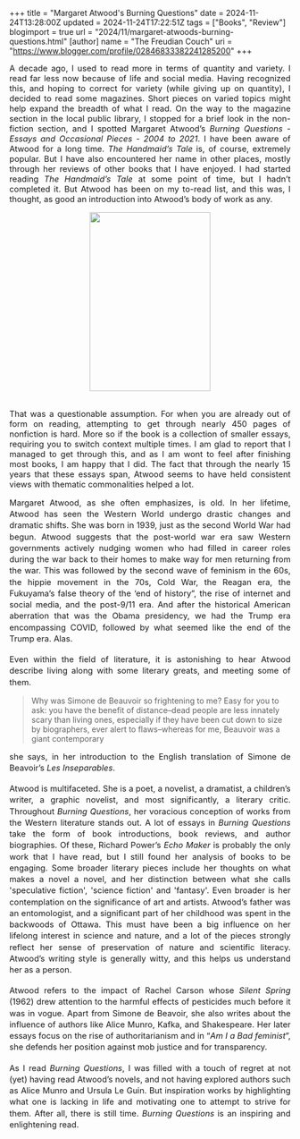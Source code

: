 +++
title = "Margaret Atwood's Burning Questions"
date = 2024-11-24T13:28:00Z
updated = 2024-11-24T17:22:51Z
tags = ["Books", "Review"]
blogimport = true 
url = "2024/11/margaret-atwoods-burning-questions.html"
[author]
	name = "The Freudian Couch"
	uri = "https://www.blogger.com/profile/02846833382241285200"
+++

<p style="text-align: justify;"><span face="Arial, sans-serif" style="font-size: 11pt; font-variant-alternates: normal; font-variant-east-asian: normal; font-variant-numeric: normal; font-variant-position: normal; vertical-align: baseline; white-space-collapse: preserve;">A decade ago, I used to read more in terms of quantity and variety. I read far less now because of life and social media. Having recognized this, and hoping to correct for variety (while giving up on quantity), I decided to read some magazines. Short pieces on varied topics might help expand the breadth of what I read. On the way to the magazine section in the local public library, I stopped for a brief look in the non-fiction section, and I spotted Margaret Atwood’s </span><span face="Arial, sans-serif" style="font-size: 11pt; font-style: italic; font-variant-alternates: normal; font-variant-east-asian: normal; font-variant-numeric: normal; font-variant-position: normal; vertical-align: baseline; white-space-collapse: preserve;">Burning Questions - Essays and Occasional Pieces - 2004 to 2021</span><span face="Arial, sans-serif" style="font-size: 11pt; font-variant-alternates: normal; font-variant-east-asian: normal; font-variant-numeric: normal; font-variant-position: normal; vertical-align: baseline; white-space-collapse: preserve;">. I have been aware of Atwood for a long time. </span><span face="Arial, sans-serif" style="font-size: 11pt; font-style: italic; font-variant-alternates: normal; font-variant-east-asian: normal; font-variant-numeric: normal; font-variant-position: normal; vertical-align: baseline; white-space-collapse: preserve;">The Handmaid’s Tale</span><span face="Arial, sans-serif" style="font-size: 11pt; font-variant-alternates: normal; font-variant-east-asian: normal; font-variant-numeric: normal; font-variant-position: normal; vertical-align: baseline; white-space-collapse: preserve;"> is, of course, extremely popular. But I have also encountered her name in other places, mostly through her reviews of other books that I have enjoyed. I had started reading </span><span face="Arial, sans-serif" style="font-size: 11pt; font-style: italic; font-variant-alternates: normal; font-variant-east-asian: normal; font-variant-numeric: normal; font-variant-position: normal; vertical-align: baseline; white-space-collapse: preserve;">The Handmaid’s Tale</span><span face="Arial, sans-serif" style="font-size: 11pt; font-variant-alternates: normal; font-variant-east-asian: normal; font-variant-numeric: normal; font-variant-position: normal; vertical-align: baseline; white-space-collapse: preserve;"> at some point of time, but I hadn’t completed it. But Atwood has been on my to-read list, and this was, I thought, as good an introduction into Atwood’s body of work as any.</span></p><p></p><div class="separator" style="clear: both; text-align: center;"><a href="https://blogger.googleusercontent.com/img/b/R29vZ2xl/AVvXsEh9z6TrRYAYMcm8p5N56I1b32HjNroySkmFdpqUbDukSAe51bETMeZaP2lN_f-EE-HYtAW1r_DmDrbANuq7tR-3kAS2bA08m5M_2WqZcEG0Dg2nOhgebolRdagU2WfXZQMZjReQW5uXa3SYwfhqFUmTUCzAe0V9JjtzHFkkPu-sHjcaHHubJUdGsiVm8xyh/s3070/PXL_20241124_175658194.jpg" style="margin-left: 1em; margin-right: 1em;"><img border="0" data-original-height="3070" data-original-width="2075" height="320" src="https://blogger.googleusercontent.com/img/b/R29vZ2xl/AVvXsEh9z6TrRYAYMcm8p5N56I1b32HjNroySkmFdpqUbDukSAe51bETMeZaP2lN_f-EE-HYtAW1r_DmDrbANuq7tR-3kAS2bA08m5M_2WqZcEG0Dg2nOhgebolRdagU2WfXZQMZjReQW5uXa3SYwfhqFUmTUCzAe0V9JjtzHFkkPu-sHjcaHHubJUdGsiVm8xyh/s320/PXL_20241124_175658194.jpg" width="216" /></a></div><span face="Arial, sans-serif" style="font-size: 11pt; font-variant-alternates: normal; font-variant-east-asian: normal; font-variant-numeric: normal; font-variant-position: normal; vertical-align: baseline; white-space-collapse: preserve;"><br /></span><p></p><p style="text-align: justify;"><span face="Arial, sans-serif" style="font-size: 11pt; white-space-collapse: preserve;">That was a questionable assumption. For when you are already out of form on reading, attempting to get through nearly 450 pages of nonfiction is hard. More so if the book is a collection of smaller essays, requiring you to switch context multiple times. I am glad to report that I managed to get through this, and as I am wont to feel after finishing most books, I am happy that I did. The fact that through the nearly 15 years that these essays span, Atwood seems to have held consistent views with thematic commonalities helped a lot.&nbsp;</span></p><span id="docs-internal-guid-00de02df-7fff-46d1-e577-f78312b1e0ef"><p dir="ltr" style="line-height: 1.38; margin-bottom: 0pt; margin-top: 0pt; text-align: justify;"><span face="Arial, sans-serif" style="font-size: 11pt; font-variant-alternates: normal; font-variant-east-asian: normal; font-variant-numeric: normal; font-variant-position: normal; vertical-align: baseline; white-space-collapse: preserve;">Margaret Atwood, as she often emphasizes, is old. In her lifetime, Atwood has seen the Western World undergo drastic changes and dramatic shifts. She was born in 1939, just as the second World War had begun. Atwood suggests that the post-world war era saw Western governments actively nudging women who had filled in career roles during the war back to their homes to make way for men returning from the war. This was followed by the second wave of feminism in the 60s, the hippie movement in the 70s, Cold War, the Reagan era, the Fukuyama’s false theory of the ‘end of history”, the rise of internet and social media, and the post-9/11 era. And after the historical American aberration that was the Obama presidency, we had the Trump era encompassing COVID, followed by what seemed like the end of the Trump era. Alas.&nbsp;</span></p><div style="text-align: justify;"><br /></div><p dir="ltr" style="line-height: 1.38; margin-bottom: 0pt; margin-top: 0pt; text-align: justify;"><span face="Arial, sans-serif" style="font-size: 11pt; font-variant-alternates: normal; font-variant-east-asian: normal; font-variant-numeric: normal; font-variant-position: normal; vertical-align: baseline; white-space-collapse: preserve;">Even within the field of literature, it is astonishing to hear Atwood describe living along with some literary greats, and meeting some of them. </span></p><p dir="ltr" style="line-height: 1.38; margin-bottom: 0pt; margin-top: 0pt;"><span face="Arial, sans-serif" style="font-size: 11pt; font-style: italic; font-variant-alternates: normal; font-variant-east-asian: normal; font-variant-numeric: normal; font-variant-position: normal; vertical-align: baseline; white-space-collapse: preserve;"></span></p><blockquote>Why was Simone de Beauvoir so frightening to me? Easy for you to ask: you have the benefit of distance–dead people are less innately scary than living ones, especially if they have been cut down to size by biographers, ever alert to flaws–whereas for me, Beauvoir was a giant contemporary</blockquote></span><p></p><p dir="ltr" style="line-height: 1.38; margin-bottom: 0pt; margin-top: 0pt; text-align: justify;"><span face="Arial, sans-serif" style="font-size: 11pt; font-variant-alternates: normal; font-variant-east-asian: normal; font-variant-numeric: normal; font-variant-position: normal; vertical-align: baseline; white-space-collapse: preserve;">she says, in her introduction to the English translation of Simone de Beavoir’s </span><span face="Arial, sans-serif" style="font-size: 11pt; font-style: italic; font-variant-alternates: normal; font-variant-east-asian: normal; font-variant-numeric: normal; font-variant-position: normal; vertical-align: baseline; white-space-collapse: preserve;">Les Inseparables</span><span face="Arial, sans-serif" style="font-size: 11pt; font-variant-alternates: normal; font-variant-east-asian: normal; font-variant-numeric: normal; font-variant-position: normal; vertical-align: baseline; white-space-collapse: preserve;">.&nbsp;</span></p><div style="text-align: justify;"><br /></div><p dir="ltr" style="line-height: 1.38; margin-bottom: 0pt; margin-top: 0pt; text-align: justify;"><span face="Arial, sans-serif" style="font-size: 11pt; font-variant-alternates: normal; font-variant-east-asian: normal; font-variant-numeric: normal; font-variant-position: normal; vertical-align: baseline; white-space-collapse: preserve;">Atwood is multifaceted. She is a poet, a novelist, a dramatist, a children’s writer, a graphic novelist, and most significantly, a literary critic. Throughout </span><span face="Arial, sans-serif" style="font-size: 11pt; font-style: italic; font-variant-alternates: normal; font-variant-east-asian: normal; font-variant-numeric: normal; font-variant-position: normal; vertical-align: baseline; white-space-collapse: preserve;">Burning Questions</span><span face="Arial, sans-serif" style="font-size: 11pt; font-variant-alternates: normal; font-variant-east-asian: normal; font-variant-numeric: normal; font-variant-position: normal; vertical-align: baseline; white-space-collapse: preserve;">, her voracious conception of works from the Western literature stands out. A lot of essays in </span><span face="Arial, sans-serif" style="font-size: 11pt; font-style: italic; font-variant-alternates: normal; font-variant-east-asian: normal; font-variant-numeric: normal; font-variant-position: normal; vertical-align: baseline; white-space-collapse: preserve;">Burning Questions</span><span face="Arial, sans-serif" style="font-size: 11pt; font-variant-alternates: normal; font-variant-east-asian: normal; font-variant-numeric: normal; font-variant-position: normal; vertical-align: baseline; white-space-collapse: preserve;"> take the form of book introductions, book reviews, and author biographies. Of these, Richard Power’s <i>Echo Maker</i> is probably the only work that I have read, but I still found her analysis of books to be engaging. Some broader literary pieces include her thoughts on what makes a novel a novel, and her distinction between what she calls 'speculative fiction', 'science fiction' and 'fantasy'. Even broader is her contemplation on the significance of art and artists. Atwood’s father was an entomologist, and a significant part of her childhood was spent in the backwoods of Ottawa. This must have been a big influence on her lifelong interest in science and nature, and a lot of the pieces strongly reflect her sense of preservation of nature and scientific literacy. Atwood’s writing style is generally witty, and this helps us understand her as a person.&nbsp;</span></p><div style="text-align: justify;"><br /></div><p dir="ltr" style="line-height: 1.38; margin-bottom: 0pt; margin-top: 0pt; text-align: justify;"><span face="Arial, sans-serif" style="font-size: 11pt; font-variant-alternates: normal; font-variant-east-asian: normal; font-variant-numeric: normal; font-variant-position: normal; vertical-align: baseline; white-space-collapse: preserve;">Atwood refers to the impact of Rachel Carson whose </span><span face="Arial, sans-serif" style="font-size: 11pt; font-style: italic; font-variant-alternates: normal; font-variant-east-asian: normal; font-variant-numeric: normal; font-variant-position: normal; vertical-align: baseline; white-space-collapse: preserve;">Silent Spring</span><span face="Arial, sans-serif" style="font-size: 11pt; font-variant-alternates: normal; font-variant-east-asian: normal; font-variant-numeric: normal; font-variant-position: normal; vertical-align: baseline; white-space-collapse: preserve;"> (1962) drew attention to the harmful effects of pesticides much before it was in vogue. Apart from Simone de Beavoir, she also writes about the influence of authors like Alice Munro, Kafka, and Shakespeare. Her later essays focus on the rise of authoritarianism and in “</span><span face="Arial, sans-serif" style="font-size: 11pt; font-style: italic; font-variant-alternates: normal; font-variant-east-asian: normal; font-variant-numeric: normal; font-variant-position: normal; vertical-align: baseline; white-space-collapse: preserve;">Am I a Bad feminist</span><span face="Arial, sans-serif" style="font-size: 11pt; font-variant-alternates: normal; font-variant-east-asian: normal; font-variant-numeric: normal; font-variant-position: normal; vertical-align: baseline; white-space-collapse: preserve;">”, she defends her position against mob justice and for transparency.</span></p><div style="text-align: justify;"><br /></div><p dir="ltr" style="line-height: 1.38; margin-bottom: 0pt; margin-top: 0pt; text-align: justify;"><span face="Arial, sans-serif" style="font-size: 11pt; font-variant-alternates: normal; font-variant-east-asian: normal; font-variant-numeric: normal; font-variant-position: normal; vertical-align: baseline; white-space-collapse: preserve;">As I read <i>Burning Questions</i>, I was filled with a touch of regret at not (yet) having read Atwood’s novels, and not having explored authors such as Alice Munro and Ursula Le Guin. But inspiration works by highlighting what one is lacking in life and motivating one to attempt to strive for them. After all, there is still time. <i>Burning Questions</i> is an inspiring and enlightening read.</span></p><div style="text-align: justify;"><span face="Arial, sans-serif" style="font-size: 11pt; font-variant-alternates: normal; font-variant-east-asian: normal; font-variant-numeric: normal; font-variant-position: normal; vertical-align: baseline; white-space-collapse: preserve;"><br /></span></div><br /><br />
